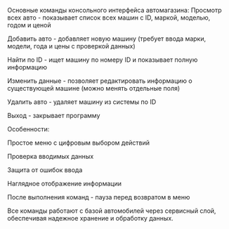 Основные команды консольного интерфейса автомагазина:
Просмотр всех авто  - показывает список всех машин с ID, маркой, моделью, годом и ценой

Добавить авто  - добавляет новую машину (требует ввода марки, модели, года и цены с проверкой данных)

Найти по ID  - ищет машину по номеру ID и показывает полную информацию

Изменить данные  - позволяет редактировать информацию о существующей машине (можно менять отдельные поля)

Удалить авто  - удаляет машину из системы по ID

Выход  - закрывает программу

Особенности:

Простое меню с цифровым выбором действий

Проверка вводимых данных

Защита от ошибок ввода

Наглядное отображение информации

После выполнения команд - пауза перед возвратом в меню

Все команды работают с базой автомобилей через сервисный слой, обеспечивая надежное хранение и обработку данных.
